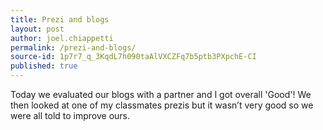 ```yaml
---
title: Prezi and blogs
layout: post
author: joel.chiappetti
permalink: /prezi-and-blogs/
source-id: 1p7r7_q_3KqdL7h090taAlVXCZFq7b5ptb3PXpchE-CI
published: true
---
```

Today we evaluated our blogs with a partner and I got overall 'Good'! We then looked at one of my classmates prezis but it wasn’t very good so we were all told to improve ours.  

